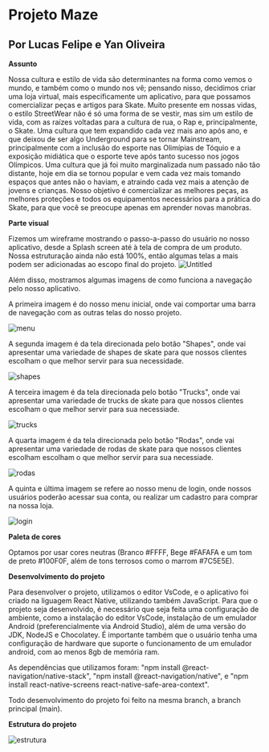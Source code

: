 # Projeto Maze

## Por Lucas Felipe e Yan Oliveira

**Assunto**

Nossa cultura e estilo de vida são determinantes na forma como vemos o mundo, e também como o mundo nos vê; pensando nisso, decidimos criar uma loja virtual, mais especificamente um aplicativo, para que possamos comercializar peças e artigos para Skate. 
Muito presente em nossas vidas, o estilo StreetWear não é só uma forma de se vestir, mas sim um estilo de vida, com as raízes voltadas para a cultura de rua, o Rap e, principalmente, o Skate. 
Uma cultura que tem expandido cada vez mais ano após ano, e que deixou de ser algo Underground para se tornar Mainstream, principalmente com a inclusão do esporte nas Olimípias de Tóquio e a exposição midiática que o esporte teve após tanto sucesso nos jogos Olímpicos.
Uma cultura que já foi muito marginalizada num passado não tão distante, hoje em dia se tornou popular e vem cada vez mais tomando espaços que antes não o haviam, e atraindo cada vez mais a atenção de jovens e crianças.
Nosso objetivo é comercializar as melhores peças, as melhores proteções e todos os equipamentos necessários para a prática do Skate, para que você se preocupe apenas em aprender novas manobras.


**Parte visual**

Fizemos um wireframe mostrando o passo-a-passo do usuário no nosso aplicativo, desde a Splash screen até à tela de compra de um produto. Nossa estruturação ainda não está 100%, então algumas telas a mais podem ser adicionadas ao escopo final do projeto.
![Untitled](https://user-images.githubusercontent.com/87493055/158914321-97db257b-6b1b-4184-a6c2-d7f955c743ae.png)

Além disso, mostramos algumas imagens de como funciona a navegação pelo nosso aplicativo.

A primeira imagem é do nosso menu inicial, onde vai comportar uma barra de navegação com as outras telas do nosso projeto. 

![menu](https://user-images.githubusercontent.com/87493055/160502409-1e5321d5-0dc0-48b4-a19d-dabb0245ab49.png)

A segunda imagem é da tela direcionada pelo botão "Shapes", onde vai apresentar uma variedade de shapes de skate para que nossos clientes escolham o que melhor servir para sua necessidade.

![shapes](https://user-images.githubusercontent.com/87493055/160502471-856ba94c-fadb-41a9-ad8b-471fc3dd5998.png)

A terceira imagem é da tela direcionada pelo botão "Trucks", onde vai apresentar uma variedade de trucks de skate para que nossos clientes escolham o que melhor servir para sua necessiade.

![trucks](https://user-images.githubusercontent.com/87493055/160502578-82e95ec3-88c3-410c-bdf8-c43eefebc2e9.png)

A quarta imagem é da tela direcionada pelo botão "Rodas", onde vai apresentar uma variedade de rodas de skate para que nossos clientes escolham escolham o que melhor servir para sua necessiade.

![rodas](https://user-images.githubusercontent.com/87493055/160502690-20936d53-ae51-44c6-aafa-8f3c23ea422c.png)

A quinta e última imagem se refere ao nosso menu de login, onde nossos usuários poderão acessar sua conta, ou realizar um cadastro para comprar na nossa loja.

![login](https://user-images.githubusercontent.com/87493055/160502767-210244b3-f047-4ae0-b725-2aeb54d81945.png)


**Paleta de cores**

Optamos por usar cores neutras (Branco #FFFF, Bege #FAFAFA e um tom de preto #100F0F, além de tons terrosos como o marrom #7C5E5E).

**Desenvolvimento do projeto**

Para desenvolver o projeto, utilizamos o editor VsCode, e o aplicativo foi criado na liguagem React Native, utilizando também JavaScript. Para que o projeto seja desenvolvido, é necessário que seja feita uma configuração de ambiente, como a instalação do editor VsCode, instalação de um emulador Android (preferencialmente via Android Studio), além de uma versão do JDK, NodeJS e Chocolatey. É importante também que o usuário tenha uma configuração de hardware que suporte o funcionamento de um emulador android, com ao menos 8gb de memória ram.

As dependências que utilizamos foram:
"npm install @react-navigation/native-stack", "npm install @react-navigation/native", e "npm install react-native-screens react-native-safe-area-context".

Todo desenvolvimento do projeto foi feito na mesma branch, a branch principal (main).


**Estrutura do projeto**

![estrutura](https://user-images.githubusercontent.com/87493055/160504062-e232d9b5-f8fe-4c9d-ae44-0b1a9ccb96aa.png)

